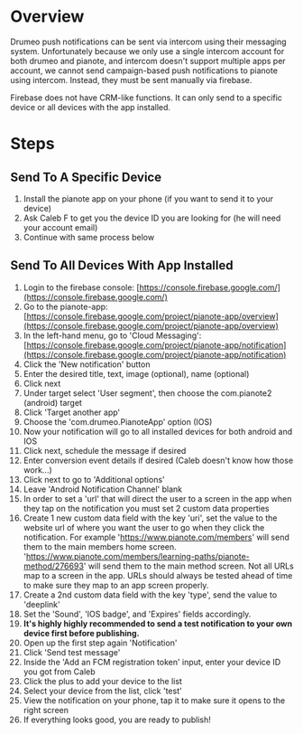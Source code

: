 # Overview

Drumeo push notifications can be sent via intercom using their messaging system.
Unfortunately because we only use a single intercom account for both drumeo
and pianote, and intercom doesn't support multiple apps per account, we cannot
send campaign-based push notifications to pianote using intercom. Instead, they
must be sent manually via firebase.

Firebase does not have CRM-like functions. It can only send to a specific
device or all devices with the app installed.

# Steps

## Send To A Specific Device
1. Install the pianote app on your phone (if you want to send it to your device)
1. Ask Caleb F to get you the device ID you are looking for (he will need your
   account email)
1. Continue with same process below
   
## Send To All Devices With App Installed
1. Login to the firebase console: 
   [https://console.firebase.google.com/](https://console.firebase.google.com/)
1. Go to the pianote-app: 
   [https://console.firebase.google.com/project/pianote-app/overview](https://console.firebase.google.com/project/pianote-app/overview)
1. In the left-hand menu, go to 'Cloud Messaging': 
   [https://console.firebase.google.com/project/pianote-app/notification](https://console.firebase.google.com/project/pianote-app/notification)
1. Click the 'New notification' button
1. Enter the desired title, text, image (optional), name (optional)
1. Click next
1. Under target select 'User segment', then choose the com.pianote2 (android) 
   target
1. Click 'Target another app'
1. Choose the 'com.drumeo.PianoteApp' option (IOS)
1. Now your notification will go to all installed devices for both android 
   and IOS
1. Click next, schedule the message if desired
1. Enter conversion event details if desired (Caleb doesn't know how those work...)
1. Click next to go to 'Additional options'
1. Leave 'Android Notification Channel' blank
1. In order to set a 'url' that will direct the user to a screen in the app when
   they tap on the notification you must set 2 custom data properties
1. Create 1 new custom data field with the key 'uri', set the value to the website
   url of where you want the user to go when they click the notification. For
   example 'https://www.pianote.com/members' will send them to the main
   members home screen. 'https://www.pianote.com/members/learning-paths/pianote-method/276693'
   will send them to the main method screen. Not all URLs map to a screen in the app.
   URLs should always be tested ahead of time to make sure they map to an app screen
   properly.
1. Create a 2nd custom data field with the key 'type', send the value to 'deeplink'
1. Set the 'Sound', 'IOS badge', and 'Expires' fields accordingly.
1. **It's highly highly recommended to send a test notification to your own device first before publishing.**
1. Open up the first step again 'Notification'
1. Click 'Send test message'
1. Inside the 'Add an FCM registration token' input, enter your device ID you got from Caleb
1. Click the plus to add your device to the list
1. Select your device from the list, click 'test'
1. View the notification on your phone, tap it to make sure it opens to the right screen
1. If everything looks good, you are ready to publish!